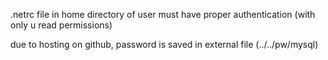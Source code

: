 .netrc file in home directory of user must have proper authentication (with only u read permissions)

due to hosting on github, password is saved in external file (../../pw/mysql)

